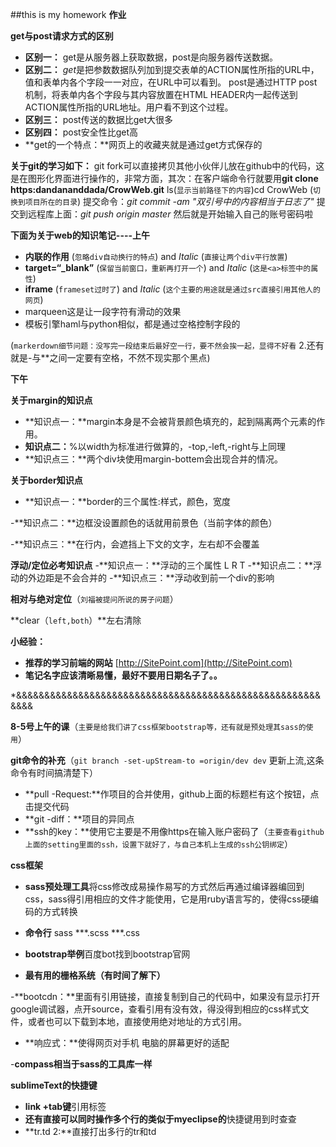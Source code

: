 ##this is my homework
**作业**

**get与post请求方式的区别**

- **区别一：** get是从服务器上获取数据，post是向服务器传送数据。
- **区别二：** *get*是把参数数据队列加到提交表单的ACTION属性所指的URL中，值和表单内各个字段一一对应，在URL中可以看到。
post是通过HTTP post机制，将表单内各个字段与其内容放置在HTML HEADER内一起传送到ACTION属性所指的URL地址。用户看不到这个过程。
- **区别三：** post传送的数据比get大很多
- **区别四：** post安全性比get高
- **get的一个特点：**网页上的收藏夹就是通过get方式保存的

**关于git的学习如下：**
git fork可以直接拷贝其他小伙伴儿放在github中的代码，这是在图形化界面进行操作的，非常方面，其次：在客户端命令行就要用**git clone https:dandananddada/CrowWeb.git** ls(`显示当前路径下的内容`)cd  CrowWeb (`切换到项目所在的目录`)
提交命令：*git commit -am  "双引号中的内容相当于日志了"*
提交到远程库上面：*git push origin master* 
然后就是开始输入自己的账号密码啦

**下面为关于web的知识笔记----上午**

- **内联的作用** (`忽略div自动换行的特点`) and *Italic* (`直接让两个div平行放置`)
- **target=“_blank”** (`保留当前窗口，重新再打开一个`) and *Italic* (`这是<a>标签中的属性`)
- **iframe** (`frameset过时了`) and *Italic* (`这个主要的用途就是通过src直接引用其他人的网页`)
- marqueen这是让一段字符有滑动的效果
- 模板引擎haml与python相似，都是通过空格控制字段的

(`markerdown细节问题：没写完一段结束后最好空一行，要不然会挨一起，显得不好看`
2.还有就是-与**之间一定要有空格，不然不现实那个黑点)

**下午**

**关于margin的知识点**

- **知识点一：**margin本身是不会被背景颜色填充的，起到隔离两个元素的作用。
- **知识点二：**%以width为标准进行做算的，-top,-left,-right与上同理
- **知识点三：**两个div块使用margin-bottem会出现合并的情况。

**关于border知识点**

- **知识点一：**border的三个属性:样式，颜色，宽度

-**知识点二：**边框没设置颜色的话就用前景色（当前字体的颜色）

-**知识点三：**在行内，会遮挡上下文的文字，左右却不会覆盖

**浮动/定位必考知识点**
-**知识点一：**浮动的三个属性 L R T
-**知识点二：**浮动的外边距是不会合并的
-**知识点三：**浮动收到前一个div的影响


**相对与绝对定位**（`刘福被提问所说的房子问题`）

**clear（`left,both`）**左右清除

**小经验：**

- **推荐的学习前端的网站** [http://SitePoint.com](http://SitePoint.com)
- **笔记名字应该清晰易懂，最好不要用日期名子了。。**

*&&&&&&&&&&&&&&&&&&&&&&&&&&&&&&&&&&&&&&&&&&&&&&&&&&&&&&&&&&

**8-5号上午的课**（`主要是给我们讲了css框架bootstrap等，还有就是预处理其sass的使用`）

**git命令的补充**（`git branch -set-upStream-to =origin/dev dev` 更新上流,这条命令有时间搞清楚下）

- **pull -Request:**作项目的合并使用，github上面的标题栏有这个按钮，点击提交代码
- **git -diff：**项目的异同点
- **ssh的key：**使用它主要是不用像https在输入账户密码了（`主要查看github上面的setting里面的ssh，设置下就好了，与自己本机上生成的ssh公钥绑定`）

**css框架**

- **sass预处理工具**将css修改成易操作易写的方式然后再通过编译器编回到css，sass得引用相应的文件才能使用，它是用ruby语言写的，使得css硬编码的方式转换
- **命令行** sass ***.scss ***.css

- **bootstrap举例**百度bot找到bootstrap官网

- **最有用的栅格系统（有时间了解下）**

-**bootcdn：**里面有引用链接，直接复制到自己的代码中，如果没有显示打开google调试器，点开source，查看引用有没有效，得没得到相应的css样式文件，或者也可以下载到本地，直接使用绝对地址的方式引用。
- **响应式：**使得网页对手机 电脑的屏幕更好的适配

-**compass相当于sass的工具库一样**

**sublimeText的快捷键**

- **link +tab键**引用标签
- **还有直接可以同时操作多个行的类似于myeclipse的**快捷键用到时查查
- **tr.td 2:**直接打出多行的tr和td

 